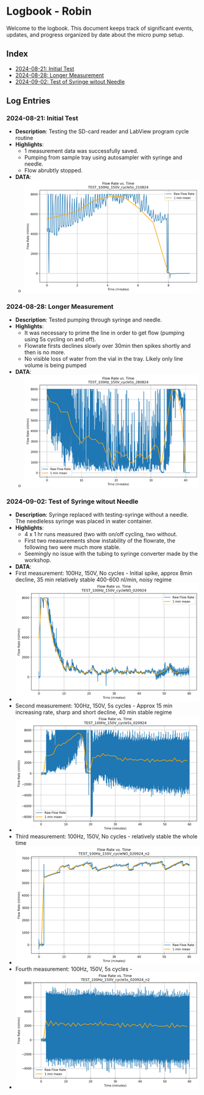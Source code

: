 # Logbook - Robin

Welcome to the logbook. This document keeps track of significant events, updates, and progress organized by date about the micro pump setup. 

## Index

- [2024-08-21: Initial Test](#2024-08-21-initial-test)
- [2024-08-28: Longer Measurement](#2024-08-28-longer-measurement)
- [2024-09-02: Test of Syringe witout Needle](#2024-09-02-test-of-syringe-witout-needle)

## Log Entries

### 2024-08-21: Initial Test
- **Description**: Testing the SD-card reader and LabView program cycle routine
- **Highlights**: 
  - 1 measurement data was successfully saved.
  - Pumping from sample tray using autosampler with syringe and needle.
  - Flow abrubtly stopped.
- **DATA**: 
  - ![image](https://github.com/vgkinis/high_accuracy_vaporiser_NBI/blob/main/Robin_data/Flow_tests/TEST_100Hz_150V_cycle5s_210824.png)

### 2024-08-28: Longer Measurement
- **Description**: Tested pumping through syringe and needle.
- **Highlights**: 
  - It was necessary to prime the line in order to get flow (pumping using 5s cycling on and off).
  - Flowrate firsts declines slowly over 30min then spikes shortly and then is no more.
  - No visible loss of water from the vial in the tray. Likely only line volume is being pumped
- **DATA**: 
  - ![image](https://github.com/vgkinis/high_accuracy_vaporiser_NBI/blob/main/Robin_data/Flow_tests/TEST_100Hz_150V_cycle5s_280824.png)

### 2024-09-02: Test of Syringe witout Needle
- **Description**: Syringe replaced with testing-syringe without a needle. The needleless syringe was placed in water container.
- **Highlights**: 
  - 4 x 1 hr runs measured (two with on/off cycling, two without.
  - First two measurements show instability of the flowrate, the following two were much more stable.
  - Seemingly no issue with the tubing to syringe converter made by the workshop.
 - **DATA**: 
  - First measurement: 100Hz, 150V, No cycles - Initial spike, approx 8min decline, 35 min relatively stable 400-600 nl/min, noisy regime
  - ![image](https://github.com/vgkinis/high_accuracy_vaporiser_NBI/blob/main/Robin_data/Flow_tests/TEST_100Hz_150V_cycleNO_020924.png)
  - Second measurement: 100Hz, 150V, 5s cycles - Approx 15 min increasing rate, sharp and short decline, 40 min stable regime
  - ![image](https://github.com/vgkinis/high_accuracy_vaporiser_NBI/blob/main/Robin_data/Flow_tests/TEST_100Hz_150V_cycle5s_020924.png)
  - Third measurement: 100Hz, 150V, No cycles - relatively stable the whole time
  - ![image](https://github.com/vgkinis/high_accuracy_vaporiser_NBI/blob/main/Robin_data/Flow_tests/TEST_100Hz_150V_cycleNO_020924_n2.png)
  - Fourth measurement: 100Hz, 150V, 5s cycles -
  - ![image](https://github.com/vgkinis/high_accuracy_vaporiser_NBI/blob/main/Robin_data/Flow_tests/TEST_100Hz_150V_cycle5s_020924_n2.png)
  
  
